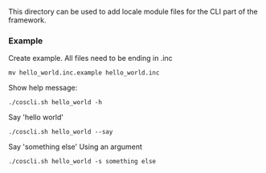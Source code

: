 This directory can be used to add locale module files for the CLI
part of the framework.

### Example

Create example. All files need to be ending in .inc

    mv hello_world.inc.example hello_world.inc 

Show help message:

    ./coscli.sh hello_world -h

Say 'hello world'

    ./coscli.sh hello_world --say

Say 'something else' Using an argument

    ./coscli.sh hello_world -s something else
